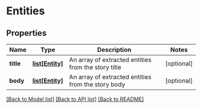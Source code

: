 # Entities

## Properties
Name | Type | Description | Notes
------------ | ------------- | ------------- | -------------
**title** | [**list[Entity]**](Entity.md) | An array of extracted entities from the story title | [optional] 
**body** | [**list[Entity]**](Entity.md) | An array of extracted entities from the story body | [optional] 

[[Back to Model list]](../README.md#documentation-for-models) [[Back to API list]](../README.md#documentation-for-api-endpoints) [[Back to README]](../README.md)


